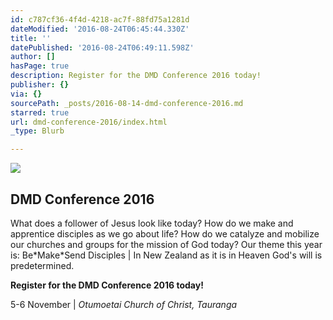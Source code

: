```yaml
---
id: c787cf36-4f4d-4218-ac7f-88fd75a1281d
dateModified: '2016-08-24T06:45:44.330Z'
title: ''
datePublished: '2016-08-24T06:49:11.598Z'
author: []
hasPage: true
description: Register for the DMD Conference 2016 today!
publisher: {}
via: {}
sourcePath: _posts/2016-08-14-dmd-conference-2016.md
starred: true
url: dmd-conference-2016/index.html
_type: Blurb

---
```

![](https://the-grid-user-content.s3-us-west-2.amazonaws.com/2355ce3b-c4ee-40ae-b847-b539a4a61395.png)

<article style=""><h1>DMD Conference 2016</h1><p>What does a follower of Jesus look like today? How do we make and apprentice disciples as we go about life? How do we catalyze and mobilize our churches and groups for the mission of God today? Our theme this year is: Be*Make*Send Disciples | In New Zealand as it is in Heaven God's will is predetermined.</p></article>

**Register for the DMD Conference 2016 today!**

5-6 November | _Otumoetai Church of Christ, Tauranga_